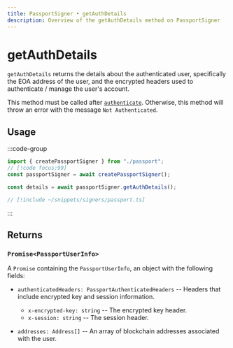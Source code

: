 ```yaml
---
title: PassportSigner • getAuthDetails
description: Overview of the getAuthDetails method on PassportSigner
---
```


# getAuthDetails

`getAuthDetails` returns the details about the authenticated user, specifically the EOA address of the user, and the encrypted headers used to authenticate / manage the user's account.

This method must be called after [`authenticate`](/packages/aa-signers/passport/authenticate). Otherwise, this method will throw an error with the message `Not Authenticated`.

## Usage

:::code-group

```ts [example.ts]
import { createPassportSigner } from "./passport";
// [!code focus:99]
const passportSigner = await createPassportSigner();

const details = await passportSigner.getAuthDetails();
```

```ts [passport.ts]
// [!include ~/snippets/signers/passport.ts]
```

:::

## Returns

### `Promise<PassportUserInfo>`

A `Promise` containing the `PassportUserInfo`, an object with the following fields:

- `authenticatedHeaders: PassportAuthenticatedHeaders` -- Headers that include encrypted key and session information.

  - `x-encrypted-key: string` -- The encrypted key header.
  - `x-session: string` -- The session header.

- `addresses: Address[]` -- An array of blockchain addresses associated with the user.
